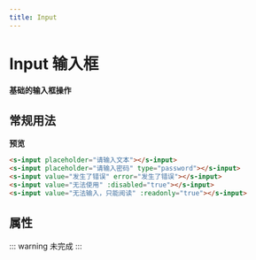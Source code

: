 ```yaml
---
title: Input
---
```

# Input 输入框
**基础的输入框操作**

## 常规用法
**预览**

<ClientOnly>
  <input-demo-1></input-demo-1>
</ClientOnly>

```html
<s-input placeholder="请输入文本"></s-input>
<s-input placeholder="请输入密码" type="password"></s-input>
<s-input value="发生了错误" error="发生了错误"></s-input>
<s-input value="无法使用" :disabled="true"></s-input>
<s-input value="无法输入，只能阅读" :readonly="true"></s-input>
```

## 属性
::: warning
未完成
:::
